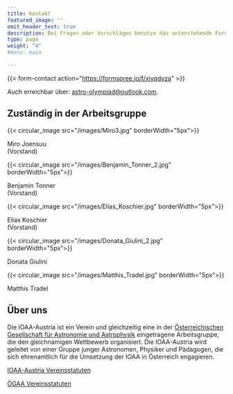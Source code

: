 ```yaml
---
title: Kontakt
featured_image: ''
omit_header_text: true
description: Bei Fragen oder Vorschlägen benutze das untenstehende Formular
type: page
weight: "4"
#menu: main

---
```


{{< form-contact action="https://formspree.io/f/xjvqdvza"  >}}


Auch erreichbar über: [astro-olympiad@outlook.com](mailto:astro-olympiad@outlook.com).
## Zuständig in der Arbeitsgruppe

<div class="image-container">
  <div class="images">
    <div class="top-image">
      {{< circular_image src="/images/Miro3.jpg" borderWidth="5px">}}
      <p class="tc">Miro Joensuu <br> (Vorstand)</p>
    </div>
      <div class="top-image">
        {{< circular_image src="/images/Benjamin_Tonner_2.jpg" borderWidth="5px">}}
        <p class="tc">Benjamin Tonner <br> (Vorstand)</p>
      </div>
    <div class="top-image">
      {{< circular_image src="/images/Elias_Koschier.jpg" borderWidth="5px">}}
      <p class="tc">Elias Koschier <br> (Vorstand)</p>
    </div>
    </div>
      <div class="images">
      <div class="top-image">
        {{< circular_image src="/images/Donata_Giulini_2.jpg" borderWidth="5px">}}
        <p class="tc">Donata Giulini<br></p>
      </div>
      <div class="top-image">
        {{< circular_image src="/images/Matthis_Tradel.jpg" borderWidth="5px">}}
        <p class="tc">Matthis Tradel<br></p>
      </div>
      </div>
  </div>
</div>


## Über uns

Die IOAA-Austria ist ein Verein und gleichzeitig eine in der [Österreichischen Gesellschaft für Astronomie und Astrophysik](https://www.oegaa.at) eingetragene Arbeitsgruppe, die den gleichnamigen Wettbewerb organisiert. Die IOAA-Austria wird geleitet von einer Gruppe junger Astronomen, Physiker und Pädagogen, die sich ehrenamtlich für die Umsetzung der IOAA in Österreich engagieren.

[IOAA-Austria Vereinsstatuten](/files/Vereinsstatuten_IOAA-Austria.pdf)

[ÖGAA Vereinsstatuten](https://www.oegaa.at/Die-OeGAA/index.php/)

<!-- Unterstützte den Verein durch eine Mitgliedschaft -->
